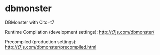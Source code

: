 # dbmonster

DBMonster with Cito+t7

Runtime Compilation (development settings):
http://t7js.com/dbmonster/

Precompiled (production settings):
http://t7js.com/dbmonster/precompiled.html
